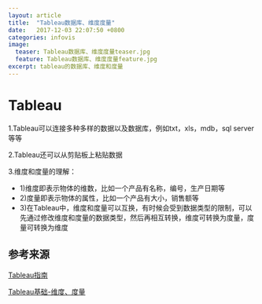 ```yaml
---
layout: article
title:  "Tableau数据库、维度度量"
date:   2017-12-03 22:07:50 +0800
categories: infovis 
image:
  teaser: Tableau数据库、维度度量teaser.jpg
  feature: Tableau数据库、维度度量feature.jpg
excerpt: tableau的数据库、维度和度量
---
```


# Tableau
1.Tableau可以连接多种多样的数据以及数据库，例如txt，xls，mdb，sql server等等

2.Tableau还可以从剪贴板上粘贴数据

3.维度和度量的理解：
- 1)维度即表示物体的维数，比如一个产品有名称，编号，生产日期等
- 2)度量即表示物体的属性，比如一个产品有大小，销售额等
- 3)在Tableau中，维度和度量可以互换，有时候会受到数据类型的限制，可以先通过修改维度和度量的数据类型，然后再相互转换，维度可转换为度量，度量可转换为维度

## 参考来源
[Tableau指南](https://www.tableau.com/support/help)

[Tableau基础-维度、度量](https://www.jianshu.com/p/a3209519e17e)